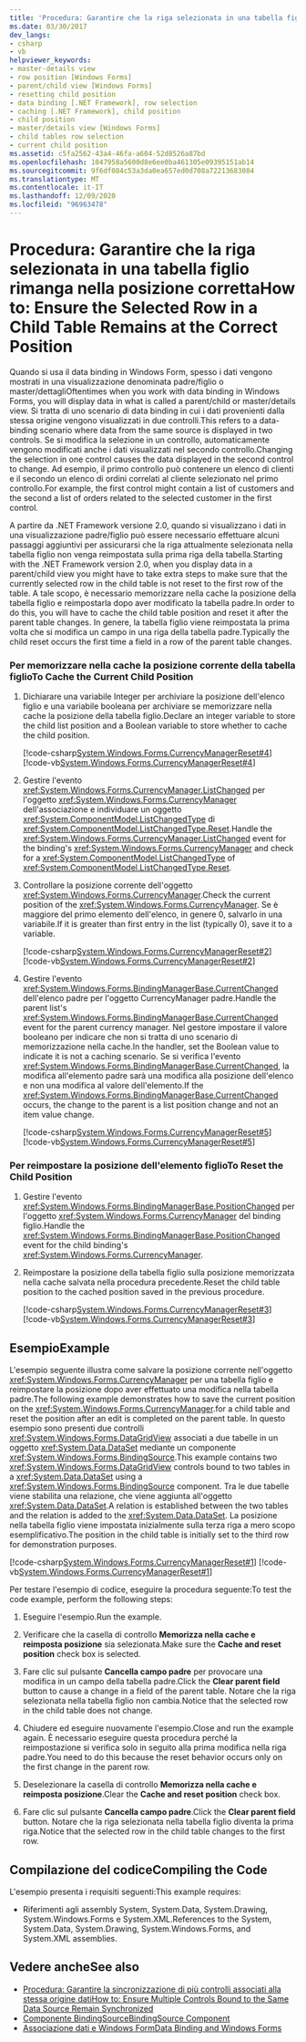 ```yaml
---
title: 'Procedura: Garantire che la riga selezionata in una tabella figlio rimanga nella posizione corretta'
ms.date: 03/30/2017
dev_langs:
- csharp
- vb
helpviewer_keywords:
- master-details view
- row position [Windows Forms]
- parent/child view [Windows Forms]
- resetting child position
- data binding [.NET Framework], row selection
- caching [.NET Framework], child position
- child position
- master/details view [Windows Forms]
- child tables row selection
- current child position
ms.assetid: c5fa2562-43a4-46fa-a604-52d8526a87bd
ms.openlocfilehash: 1047958a5600d8e6ee0ba461305e09395151ab14
ms.sourcegitcommit: 9f6df084c53a3da0ea657ed0d708a72213683084
ms.translationtype: MT
ms.contentlocale: it-IT
ms.lasthandoff: 12/09/2020
ms.locfileid: "96963478"
---
```

# <a name="how-to-ensure-the-selected-row-in-a-child-table-remains-at-the-correct-position"></a><span data-ttu-id="754ef-102">Procedura: Garantire che la riga selezionata in una tabella figlio rimanga nella posizione corretta</span><span class="sxs-lookup"><span data-stu-id="754ef-102">How to: Ensure the Selected Row in a Child Table Remains at the Correct Position</span></span>
<span data-ttu-id="754ef-103">Quando si usa il data binding in Windows Form, spesso i dati vengono mostrati in una visualizzazione denominata padre/figlio o master/dettagli</span><span class="sxs-lookup"><span data-stu-id="754ef-103">Oftentimes when you work with data binding in Windows Forms, you will display data in what is called a parent/child or master/details view.</span></span> <span data-ttu-id="754ef-104">Si tratta di uno scenario di data binding in cui i dati provenienti dalla stessa origine vengono visualizzati in due controlli.</span><span class="sxs-lookup"><span data-stu-id="754ef-104">This refers to a data-binding scenario where data from the same source is displayed in two controls.</span></span> <span data-ttu-id="754ef-105">Se si modifica la selezione in un controllo, automaticamente vengono modificati anche i dati visualizzati nel secondo controllo.</span><span class="sxs-lookup"><span data-stu-id="754ef-105">Changing the selection in one control causes the data displayed in the second control to change.</span></span> <span data-ttu-id="754ef-106">Ad esempio, il primo controllo può contenere un elenco di clienti e il secondo un elenco di ordini correlati al cliente selezionato nel primo controllo.</span><span class="sxs-lookup"><span data-stu-id="754ef-106">For example, the first control might contain a list of customers and the second a list of orders related to the selected customer in the first control.</span></span>  
  
 <span data-ttu-id="754ef-107">A partire da .NET Framework versione 2.0, quando si visualizzano i dati in una visualizzazione padre/figlio può essere necessario effettuare alcuni passaggi aggiuntivi per assicurarsi che la riga attualmente selezionata nella tabella figlio non venga reimpostata sulla prima riga della tabella.</span><span class="sxs-lookup"><span data-stu-id="754ef-107">Starting with the .NET Framework version 2.0, when you display data in a parent/child view you might have to take extra steps to make sure that the currently selected row in the child table is not reset to the first row of the table.</span></span> <span data-ttu-id="754ef-108">A tale scopo, è necessario memorizzare nella cache la posizione della tabella figlio e reimpostarla dopo aver modificato la tabella padre.</span><span class="sxs-lookup"><span data-stu-id="754ef-108">In order to do this, you will have to cache the child table position and reset it after the parent table changes.</span></span> <span data-ttu-id="754ef-109">In genere, la tabella figlio viene reimpostata la prima volta che si modifica un campo in una riga della tabella padre.</span><span class="sxs-lookup"><span data-stu-id="754ef-109">Typically the child reset occurs the first time a field in a row of the parent table changes.</span></span>  
  
### <a name="to-cache-the-current-child-position"></a><span data-ttu-id="754ef-110">Per memorizzare nella cache la posizione corrente della tabella figlio</span><span class="sxs-lookup"><span data-stu-id="754ef-110">To Cache the Current Child Position</span></span>  
  
1. <span data-ttu-id="754ef-111">Dichiarare una variabile Integer per archiviare la posizione dell'elenco figlio e una variabile booleana per archiviare se memorizzare nella cache la posizione della tabella figlio.</span><span class="sxs-lookup"><span data-stu-id="754ef-111">Declare an integer variable to store the child list position and a Boolean variable to store whether to cache the child position.</span></span>  
  
     [!code-csharp[System.Windows.Forms.CurrencyManagerReset#4](~/samples/snippets/csharp/VS_Snippets_Winforms/System.Windows.Forms.CurrencyManagerReset/CS/Form1.cs#4)]
     [!code-vb[System.Windows.Forms.CurrencyManagerReset#4](~/samples/snippets/visualbasic/VS_Snippets_Winforms/System.Windows.Forms.CurrencyManagerReset/VB/Form1.vb#4)]  
  
2. <span data-ttu-id="754ef-112">Gestire l'evento <xref:System.Windows.Forms.CurrencyManager.ListChanged> per l'oggetto <xref:System.Windows.Forms.CurrencyManager> dell'associazione e individuare un oggetto <xref:System.ComponentModel.ListChangedType> di <xref:System.ComponentModel.ListChangedType.Reset>.</span><span class="sxs-lookup"><span data-stu-id="754ef-112">Handle the <xref:System.Windows.Forms.CurrencyManager.ListChanged> event for the binding's <xref:System.Windows.Forms.CurrencyManager> and check for a <xref:System.ComponentModel.ListChangedType> of <xref:System.ComponentModel.ListChangedType.Reset>.</span></span>  
  
3. <span data-ttu-id="754ef-113">Controllare la posizione corrente dell'oggetto <xref:System.Windows.Forms.CurrencyManager>.</span><span class="sxs-lookup"><span data-stu-id="754ef-113">Check the current position of the <xref:System.Windows.Forms.CurrencyManager>.</span></span> <span data-ttu-id="754ef-114">Se è maggiore del primo elemento dell'elenco, in genere 0, salvarlo in una variabile.</span><span class="sxs-lookup"><span data-stu-id="754ef-114">If it is greater than first entry in the list (typically 0), save it to a variable.</span></span>  
  
     [!code-csharp[System.Windows.Forms.CurrencyManagerReset#2](~/samples/snippets/csharp/VS_Snippets_Winforms/System.Windows.Forms.CurrencyManagerReset/CS/Form1.cs#2)]
     [!code-vb[System.Windows.Forms.CurrencyManagerReset#2](~/samples/snippets/visualbasic/VS_Snippets_Winforms/System.Windows.Forms.CurrencyManagerReset/VB/Form1.vb#2)]  
  
4. <span data-ttu-id="754ef-115">Gestire l'evento <xref:System.Windows.Forms.BindingManagerBase.CurrentChanged> dell'elenco padre per l'oggetto CurrencyManager padre.</span><span class="sxs-lookup"><span data-stu-id="754ef-115">Handle the parent list's <xref:System.Windows.Forms.BindingManagerBase.CurrentChanged> event for the parent currency manager.</span></span> <span data-ttu-id="754ef-116">Nel gestore impostare il valore booleano per indicare che non si tratta di uno scenario di memorizzazione nella cache.</span><span class="sxs-lookup"><span data-stu-id="754ef-116">In the handler, set the Boolean value to indicate it is not a caching scenario.</span></span> <span data-ttu-id="754ef-117">Se si verifica l'evento <xref:System.Windows.Forms.BindingManagerBase.CurrentChanged>, la modifica all'elemento padre sarà una modifica alla posizione dell'elenco e non una modifica al valore dell'elemento.</span><span class="sxs-lookup"><span data-stu-id="754ef-117">If the <xref:System.Windows.Forms.BindingManagerBase.CurrentChanged> occurs, the change to the parent is a list position change and not an item value change.</span></span>  
  
     [!code-csharp[System.Windows.Forms.CurrencyManagerReset#5](~/samples/snippets/csharp/VS_Snippets_Winforms/System.Windows.Forms.CurrencyManagerReset/CS/Form1.cs#5)]
     [!code-vb[System.Windows.Forms.CurrencyManagerReset#5](~/samples/snippets/visualbasic/VS_Snippets_Winforms/System.Windows.Forms.CurrencyManagerReset/VB/Form1.vb#5)]  
  
### <a name="to-reset-the-child-position"></a><span data-ttu-id="754ef-118">Per reimpostare la posizione dell'elemento figlio</span><span class="sxs-lookup"><span data-stu-id="754ef-118">To Reset the Child Position</span></span>  
  
1. <span data-ttu-id="754ef-119">Gestire l'evento <xref:System.Windows.Forms.BindingManagerBase.PositionChanged> per l'oggetto <xref:System.Windows.Forms.CurrencyManager> del binding figlio.</span><span class="sxs-lookup"><span data-stu-id="754ef-119">Handle the <xref:System.Windows.Forms.BindingManagerBase.PositionChanged> event for the child binding's <xref:System.Windows.Forms.CurrencyManager>.</span></span>  
  
2. <span data-ttu-id="754ef-120">Reimpostare la posizione della tabella figlio sulla posizione memorizzata nella cache salvata nella procedura precedente.</span><span class="sxs-lookup"><span data-stu-id="754ef-120">Reset the child table position to the cached position saved in the previous procedure.</span></span>  
  
     [!code-csharp[System.Windows.Forms.CurrencyManagerReset#3](~/samples/snippets/csharp/VS_Snippets_Winforms/System.Windows.Forms.CurrencyManagerReset/CS/Form1.cs#3)]
     [!code-vb[System.Windows.Forms.CurrencyManagerReset#3](~/samples/snippets/visualbasic/VS_Snippets_Winforms/System.Windows.Forms.CurrencyManagerReset/VB/Form1.vb#3)]  
  
## <a name="example"></a><span data-ttu-id="754ef-121">Esempio</span><span class="sxs-lookup"><span data-stu-id="754ef-121">Example</span></span>  
 <span data-ttu-id="754ef-122">L'esempio seguente illustra come salvare la posizione corrente nell'oggetto <xref:System.Windows.Forms.CurrencyManager> per una tabella figlio e reimpostare la posizione dopo aver effettuato una modifica nella tabella padre.</span><span class="sxs-lookup"><span data-stu-id="754ef-122">The following example demonstrates how to save the current position on the <xref:System.Windows.Forms.CurrencyManager>.for a child table and reset the position after an edit is completed on the parent table.</span></span> <span data-ttu-id="754ef-123">In questo esempio sono presenti due controlli <xref:System.Windows.Forms.DataGridView> associati a due tabelle in un oggetto <xref:System.Data.DataSet> mediante un componente <xref:System.Windows.Forms.BindingSource>.</span><span class="sxs-lookup"><span data-stu-id="754ef-123">This example contains two <xref:System.Windows.Forms.DataGridView> controls bound to two tables in a <xref:System.Data.DataSet> using a <xref:System.Windows.Forms.BindingSource> component.</span></span> <span data-ttu-id="754ef-124">Tra le due tabelle viene stabilita una relazione, che viene aggiunta all'oggetto <xref:System.Data.DataSet>.</span><span class="sxs-lookup"><span data-stu-id="754ef-124">A relation is established between the two tables and the relation is added to the <xref:System.Data.DataSet>.</span></span> <span data-ttu-id="754ef-125">La posizione nella tabella figlio viene impostata inizialmente sulla terza riga a mero scopo esemplificativo.</span><span class="sxs-lookup"><span data-stu-id="754ef-125">The position in the child table is initially set to the third row for demonstration purposes.</span></span>  
  
 [!code-csharp[System.Windows.Forms.CurrencyManagerReset#1](~/samples/snippets/csharp/VS_Snippets_Winforms/System.Windows.Forms.CurrencyManagerReset/CS/Form1.cs#1)]
 [!code-vb[System.Windows.Forms.CurrencyManagerReset#1](~/samples/snippets/visualbasic/VS_Snippets_Winforms/System.Windows.Forms.CurrencyManagerReset/VB/Form1.vb#1)]  
  
 <span data-ttu-id="754ef-126">Per testare l'esempio di codice, eseguire la procedura seguente:</span><span class="sxs-lookup"><span data-stu-id="754ef-126">To test the code example, perform the following steps:</span></span>  
  
1. <span data-ttu-id="754ef-127">Eseguire l'esempio.</span><span class="sxs-lookup"><span data-stu-id="754ef-127">Run the example.</span></span>  
  
2. <span data-ttu-id="754ef-128">Verificare che la casella di controllo **Memorizza nella cache e reimposta posizione** sia selezionata.</span><span class="sxs-lookup"><span data-stu-id="754ef-128">Make sure the **Cache and reset position** check box is selected.</span></span>  
  
3. <span data-ttu-id="754ef-129">Fare clic sul pulsante **Cancella campo padre** per provocare una modifica in un campo della tabella padre.</span><span class="sxs-lookup"><span data-stu-id="754ef-129">Click the **Clear parent field** button to cause a change in a field of the parent table.</span></span> <span data-ttu-id="754ef-130">Notare che la riga selezionata nella tabella figlio non cambia.</span><span class="sxs-lookup"><span data-stu-id="754ef-130">Notice that the selected row in the child table does not change.</span></span>  
  
4. <span data-ttu-id="754ef-131">Chiudere ed eseguire nuovamente l'esempio.</span><span class="sxs-lookup"><span data-stu-id="754ef-131">Close and run the example again.</span></span> <span data-ttu-id="754ef-132">È necessario eseguire questa procedura perché la reimpostazione si verifica solo in seguito alla prima modifica nella riga padre.</span><span class="sxs-lookup"><span data-stu-id="754ef-132">You need to do this because the reset behavior occurs only on the first change in the parent row.</span></span>  
  
5. <span data-ttu-id="754ef-133">Deselezionare la casella di controllo **Memorizza nella cache e reimposta posizione**.</span><span class="sxs-lookup"><span data-stu-id="754ef-133">Clear the **Cache and reset position** check box.</span></span>  
  
6. <span data-ttu-id="754ef-134">Fare clic sul pulsante **Cancella campo padre**.</span><span class="sxs-lookup"><span data-stu-id="754ef-134">Click the **Clear parent field** button.</span></span> <span data-ttu-id="754ef-135">Notare che la riga selezionata nella tabella figlio diventa la prima riga.</span><span class="sxs-lookup"><span data-stu-id="754ef-135">Notice that the selected row in the child table changes to the first row.</span></span>  
  
## <a name="compiling-the-code"></a><span data-ttu-id="754ef-136">Compilazione del codice</span><span class="sxs-lookup"><span data-stu-id="754ef-136">Compiling the Code</span></span>  
 <span data-ttu-id="754ef-137">L'esempio presenta i requisiti seguenti:</span><span class="sxs-lookup"><span data-stu-id="754ef-137">This example requires:</span></span>  
  
- <span data-ttu-id="754ef-138">Riferimenti agli assembly System, System.Data, System.Drawing, System.Windows.Forms e System.XML.</span><span class="sxs-lookup"><span data-stu-id="754ef-138">References to the System, System.Data, System.Drawing, System.Windows.Forms, and System.XML assemblies.</span></span>  
  
## <a name="see-also"></a><span data-ttu-id="754ef-139">Vedere anche</span><span class="sxs-lookup"><span data-stu-id="754ef-139">See also</span></span>

- [<span data-ttu-id="754ef-140">Procedura: Garantire la sincronizzazione di più controlli associati alla stessa origine dati</span><span class="sxs-lookup"><span data-stu-id="754ef-140">How to: Ensure Multiple Controls Bound to the Same Data Source Remain Synchronized</span></span>](multiple-controls-bound-to-data-source-synchronized.md)
- [<span data-ttu-id="754ef-141">Componente BindingSource</span><span class="sxs-lookup"><span data-stu-id="754ef-141">BindingSource Component</span></span>](./controls/bindingsource-component.md)
- [<span data-ttu-id="754ef-142">Associazione dati e Windows Form</span><span class="sxs-lookup"><span data-stu-id="754ef-142">Data Binding and Windows Forms</span></span>](data-binding-and-windows-forms.md)
